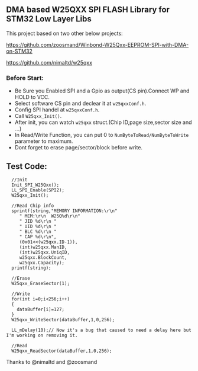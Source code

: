 ## DMA based W25QXX SPI FLASH Library for STM32 Low Layer Libs

This project based on two other below projects:

https://github.com/zoosmand/Winbond-W25Qxx-EEPROM-SPI-with-DMA-on-STM32

https://github.com/nimaltd/w25qxx

### Before Start:
* Be Sure you Enabled SPI and a Gpio as output(CS pin).Connect WP and HOLD to VCC.
* Select software CS pin and declear it at `w25qxxConf.h`.
* Config SPI handel at `w25qxxConf.h`.
* Call `W25qxx_Init()`. 
* After init, you can watch `w25qxx` struct.(Chip ID,page size,sector size and ...)
* In Read/Write Function, you can put 0 to `NumByteToRead/NumByteToWrite` parameter to maximum.
* Dont forget to erase page/sector/block before write.

## Test Code:
```
  //Init
  Init_SPI_W25Qxx();
  LL_SPI_Enable(SPI2);
  W25qxx_Init();
  
  //Read Chip info
  sprintf(string,"MEMORY INFORMATION:\r\n"
	 " MEM:\r\n  W25Q%d\r\n"
	 " JID %d\r\n "
	 " UID %d\r\n "
 	 " BLC %d\r\n "
	 " CAP %d\r\n",
 	 (0x01<<(w25qxx.ID-1)),
	 (int)w25qxx.ManID,
	 (int)w25qxx.UniqID,
	 w25qxx.BlockCount,
	 w25qxx.Capacity);
  printf(string);
  
  //Erase
  W25qxx_EraseSector(1);
  
  //Write 
  for(int i=0;i<256;i++)
  {
    dataBuffer[i]=127;
  }	
  W25qxx_WriteSector(dataBuffer,1,0,256);

  LL_mDelay(10);// Now it's a bug that caused to need a delay here but I'm working on removing it.
  
  //Read
  W25qxx_ReadSector(dataBuffer,1,0,256);
```




Thanks to @nimaltd and @zoosmand
